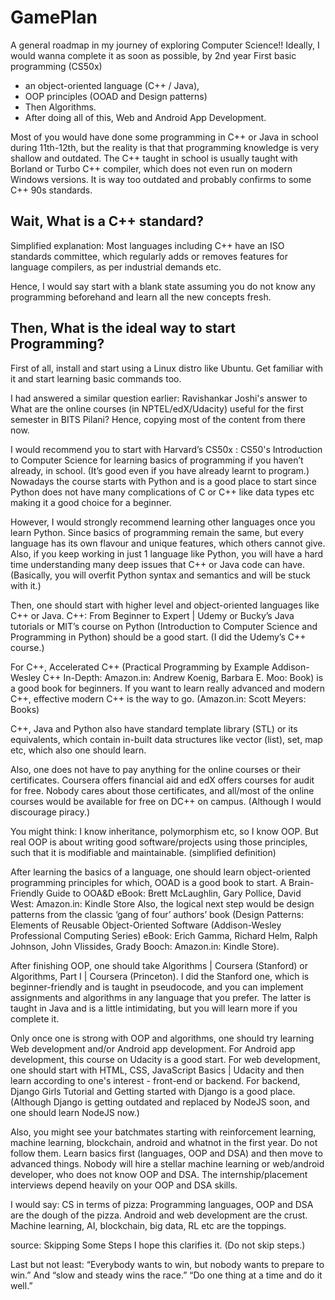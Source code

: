 # GamePlan

A general roadmap in my journey of exploring Computer Science!! Ideally, I would wanna complete it as soon as possible, by 2nd year
First basic programming (CS50x) 
- an object-oriented language (C++ / Java), 
- OOP principles (OOAD and Design patterns) 
- Then Algorithms. 
- After doing all of this, Web and Android App Development.

Most of you would have done some programming in C++ or Java in school during 11th-12th, but the reality is that that programming knowledge is very shallow and outdated. 
The C++ taught in school is usually taught with Borland or Turbo C++ compiler, which does not even run on modern Windows versions. It is way too outdated and probably confirms to some C++ 90s standards.

## Wait, What is a C++ standard?

Simplified explanation: Most languages including C++ have an ISO standards committee, which regularly adds or removes features for language compilers, as per industrial demands etc.

Hence, I would say start with a blank state assuming you do not know any programming beforehand and learn all the new concepts fresh.

## Then, What is the ideal way to start Programming?

First of all, install and start using a Linux distro like Ubuntu. Get familiar with it and start learning basic commands too.

I had answered a similar question earlier: Ravishankar Joshi's answer to What are the online courses (in NPTEL/edX/Udacity) useful for the first semester in BITS Pilani? Hence, copying most of the content from there now.

I would recommend you to start with Harvard’s CS50x : CS50's Introduction to Computer Science for learning basics of programming if you haven’t already, in school. (It’s good even if you have already learnt to program.) Nowadays the course starts with Python and is a good place to start since Python does not have many complications of C or C++ like data types etc making it a good choice for a beginner.

However, I would strongly recommend learning other languages once you learn Python. Since basics of programming remain the same, but every language has its own flavour and unique features, which others cannot give. Also, if you keep working in just 1 language like Python, you will have a hard time understanding many deep issues that C++ or Java code can have. (Basically, you will overfit Python syntax and semantics and will be stuck with it.)

Then, one should start with higher level and object-oriented languages like C++ or Java. C++: From Beginner to Expert | Udemy or Bucky’s Java tutorials or MIT’s course on Python (Introduction to Computer Science and Programming in Python) should be a good start. (I did the Udemy’s C++ course.)

For C++, Accelerated C++ (Practical Programming by Example Addison-Wesley C++ In-Depth: Amazon.in: Andrew Koenig, Barbara E. Moo: Book) is a good book for beginners. If you want to learn really advanced and modern C++, effective modern C++ is the way to go. (Amazon.in: Scott Meyers: Books)

C++, Java and Python also have standard template library (STL) or its equivalents, which contain in-built data structures like vector (list), set, map etc, which also one should learn.

Also, one does not have to pay anything for the online courses or their certificates. Coursera offers financial aid and edX offers courses for audit for free. Nobody cares about those certificates, and all/most of the online courses would be available for free on DC++ on campus. (Although I would discourage piracy.)

You might think: I know inheritance, polymorphism etc, so I know OOP.
But real OOP is about writing good software/projects using those principles, such that it is modifiable and maintainable. (simplified definition)

After learning the basics of a language, one should learn object-oriented programming principles for which, OOAD is a good book to start. A Brain-Friendly Guide to OOA&D eBook: Brett McLaughlin, Gary Pollice, David West: Amazon.in: Kindle Store 
Also, the logical next step would be design patterns from the classic ‘gang of four’ authors’ book (Design Patterns: Elements of Reusable Object-Oriented Software (Addison-Wesley Professional Computing Series) eBook: Erich Gamma, Richard Helm, Ralph Johnson, John Vlissides, Grady Booch: Amazon.in: Kindle Store).

After finishing OOP, one should take Algorithms | Coursera (Stanford) or Algorithms, Part I | Coursera (Princeton). I did the Stanford one, which is beginner-friendly and is taught in pseudocode, and you can implement assignments and algorithms in any language that you prefer. The latter is taught in Java and is a little intimidating, but you will learn more if you complete it.

Only once one is strong with OOP and algorithms, one should try learning Web development and/or Android app development. For Android app development, this course on Udacity is a good start. For web development, one should start with HTML, CSS, JavaScript Basics | Udacity and then learn according to one's interest - front-end or backend. For backend, Django Girls Tutorial and Getting started with Django is a good place. (Although Django is getting outdated and replaced by NodeJS soon, and one should learn NodeJS now.)

Also, you might see your batchmates starting with reinforcement learning, machine learning, blockchain, android and whatnot in the first year. Do not follow them. Learn basics first (languages, OOP and DSA) and then move to advanced things. 
Nobody will hire a stellar machine learning or web/android developer, who does not know OOP and DSA. 
The internship/placement interviews depend heavily on your OOP and DSA skills.

I would say: 
CS in terms of pizza:
Programming languages, OOP and DSA are the dough of the pizza.
Android and web development are the crust.
Machine learning, AI, blockchain, big data, RL etc are the toppings.


source: Skipping Some Steps
I hope this clarifies it. (Do not skip steps.)

Last but not least:
“Everybody wants to win, but nobody wants to prepare to win.”
And “slow and steady wins the race.”
“Do one thing at a time and do it well.”

